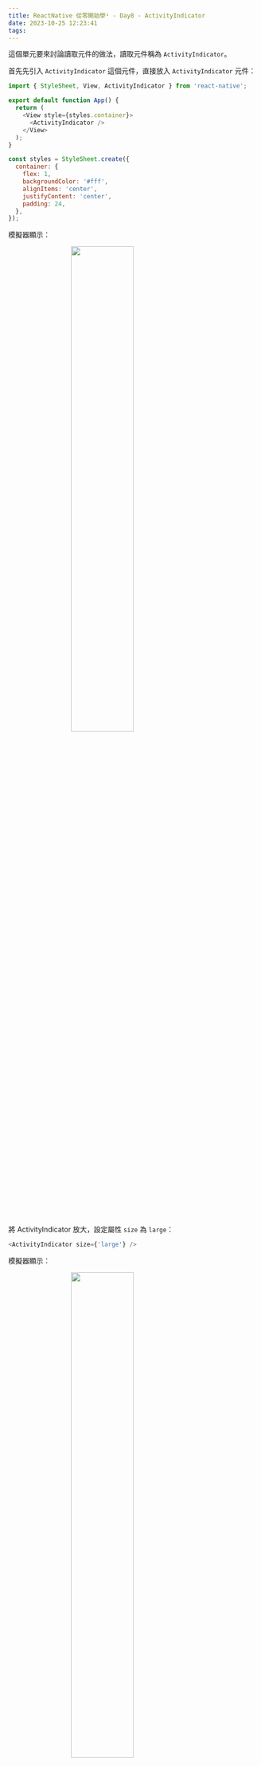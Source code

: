```yaml
---
title: ReactNative 從零開始學¹ - Day8 - ActivityIndicator
date: 2023-10-25 12:23:41
tags:
---
```


這個單元要來討論讀取元件的做法，讀取元件稱為 `ActivityIndicator`。

首先先引入 `ActivityIndicator` 這個元件，直接放入 `ActivityIndicator` 元件：

```js
import { StyleSheet, View, ActivityIndicator } from 'react-native';

export default function App() {
  return (
    <View style={styles.container}>
      <ActivityIndicator />
    </View>
  );
}

const styles = StyleSheet.create({
  container: {
    flex: 1,
    backgroundColor: '#fff',
    alignItems: 'center',
    justifyContent: 'center',
    padding: 24,
  },
});
```

模擬器顯示：

<img src="/images/ReactNative/8_1.png"  style="display: block;margin-left: auto;margin-right: auto;width: 50%;">

將 ActivityIndicator 放大，設定屬性 `size` 為 `large`：

```js
<ActivityIndicator size={'large'} />
```

模擬器顯示：

<img src="/images/ReactNative/8_2.png"  style="display: block;margin-left: auto;margin-right: auto;width: 50%;">

將 ActivityIndicator 改變顏色，設定屬性 `color`，這裡使用紅色為範例：

```js
<ActivityIndicator size={'large'} color={'red'} />
```

模擬器顯示：

<img src="/images/ReactNative/8_3.png"  style="display: block;margin-left: auto;margin-right: auto;width: 50%;">

設定是否顯示動畫，設定屬性 `animating` 為 `false`：

```js
<ActivityIndicator size={'large'} color={'red'} animating={false}/>
```

在模擬器上面會直接隱藏。

[本單元完整程式碼範例](https://snack.expo.dev/@mrjk/day8---activityindicator)

<div data-snack-id="@mrjk/day8---activityindicator" data-snack-platform="web" data-snack-preview="true" data-snack-theme="dark" style="overflow:hidden;background:#0C0D0E;border:1px solid var(--color-border);border-radius:4px;height:505px;width:100%"></div>
<script async src="https://snack.expo.dev/embed.js"></script>

**ReactNative 從零開始學¹ - Day8 [完]**

- 上一篇：[ReactNative 從零開始學¹ - Day7 - Alert](/ReactNative/Day7)
- 下一篇：